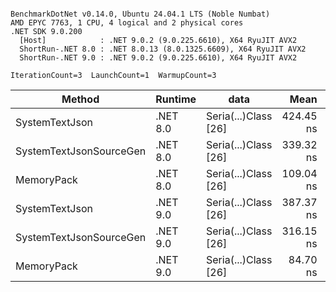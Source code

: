 ```

BenchmarkDotNet v0.14.0, Ubuntu 24.04.1 LTS (Noble Numbat)
AMD EPYC 7763, 1 CPU, 4 logical and 2 physical cores
.NET SDK 9.0.200
  [Host]            : .NET 9.0.2 (9.0.225.6610), X64 RyuJIT AVX2
  ShortRun-.NET 8.0 : .NET 8.0.13 (8.0.1325.6609), X64 RyuJIT AVX2
  ShortRun-.NET 9.0 : .NET 9.0.2 (9.0.225.6610), X64 RyuJIT AVX2

IterationCount=3  LaunchCount=1  WarmupCount=3  

```
| Method                  | Runtime  | data                 | Mean      | Error     | StdDev   | Min       | Max       | Gen0   | Allocated |
|------------------------ |--------- |--------------------- |----------:|----------:|---------:|----------:|----------:|-------:|----------:|
| SystemTextJson          | .NET 8.0 | Seria(...)Class [26] | 424.45 ns | 56.593 ns | 3.102 ns | 422.03 ns | 427.95 ns | 0.0196 |     328 B |
| SystemTextJsonSourceGen | .NET 8.0 | Seria(...)Class [26] | 339.32 ns |  6.871 ns | 0.377 ns | 338.89 ns | 339.59 ns | 0.0219 |     368 B |
| MemoryPack              | .NET 8.0 | Seria(...)Class [26] | 109.04 ns |  0.738 ns | 0.040 ns | 109.00 ns | 109.09 ns | 0.0076 |     128 B |
| SystemTextJson          | .NET 9.0 | Seria(...)Class [26] | 387.37 ns | 84.125 ns | 4.611 ns | 384.16 ns | 392.65 ns | 0.0196 |     328 B |
| SystemTextJsonSourceGen | .NET 9.0 | Seria(...)Class [26] | 316.15 ns | 20.987 ns | 1.150 ns | 314.91 ns | 317.19 ns | 0.0219 |     368 B |
| MemoryPack              | .NET 9.0 | Seria(...)Class [26] |  84.70 ns | 11.545 ns | 0.633 ns |  84.26 ns |  85.42 ns | 0.0076 |     128 B |
